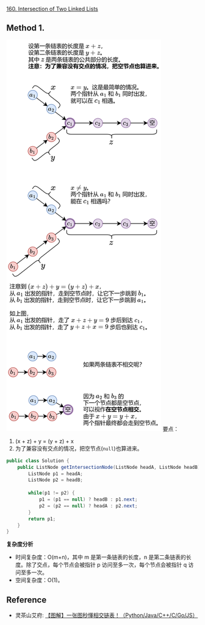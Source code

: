 [160. Intersection of Two Linked Lists]()


## Method 1.
![](images/0160.png)
要点：
1. (x + z) + y = (y + z) + x
2. 为了兼容没有交点的情况，把空节点(`null`)也算进来。
```java
public class Solution {
    public ListNode getIntersectionNode(ListNode headA, ListNode headB) {
        ListNode p1 = headA;
        ListNode p2 = headB;

        while(p1 != p2) {
            p1 = (p1 == null) ? headB : p1.next;
            p2 = (p2 == null) ? headA : p2.next;
        }
        return p1;
    }
}
```
**复杂度分析**
* 时间复杂度：O(m+n)，其中 m 是第一条链表的长度，n 是第二条链表的长度。除了交点，每个节点会被指针 p 访问至多一次，每个节点会被指针 q 访问至多一次。
* 空间复杂度：O(1)。


## Reference
* 灵茶山艾府: [【图解】一张图秒懂相交链表！（Python/Java/C++/C/Go/JS）](https://leetcode.cn/problems/intersection-of-two-linked-lists/solutions/2958778/tu-jie-yi-zhang-tu-miao-dong-xiang-jiao-m6tg1/)